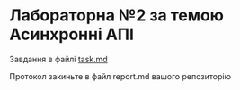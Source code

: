 # Лабораторна №2 за темою Асинхронні АПІ

Завдання в файлі [task.md](task.md)

Протокол закиньте в файл report.md вашого репозиторію
